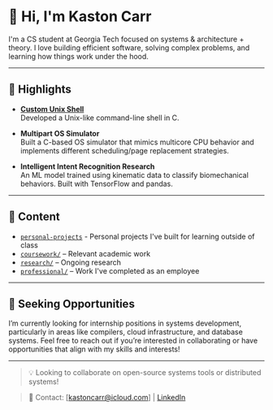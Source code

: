 # 👋 Hi, I'm Kaston Carr

I'm a CS student at Georgia Tech focused on systems & architecture + theory. I love building efficient software, solving complex problems, and learning how things work under the hood.

---

## 🚀 Highlights

- **[Custom Unix Shell](https://github.com/Kaston-C/Shell)**  
  Developed a Unix-like command-line shell in C.

- **Multipart OS Simulator**  
  Built a C-based OS simulator that mimics multicore CPU behavior and implements different scheduling/page replacement strategies.

- **Intelligent Intent Recognition Research**  
  An ML model trained using kinematic data to classify biomechanical behaviors. Built with TensorFlow and pandas.

---

## 📂 Content

- [`personal-projects`](./personal-projects) - Personal projects I've built for learning outside of class
- [`coursework/`](./coursework) – Relevant academic work
- [`research/`](./research) – Ongoing research
- [`professional/`](./professional) – Work I've completed as an employee

---

## 🌱 Seeking Opportunities
I’m currently looking for internship positions in systems development, particularly in areas like compilers, cloud infrastructure, and database systems. Feel free to reach out if you’re interested in collaborating or have opportunities that align with my skills and interests!

---

> 💡 Looking to collaborate on open-source systems tools or distributed systems!

> 📧 Contact: [kastoncarr@icloud.com] | [LinkedIn](https://www.linkedin.com/in/kastoncarr)

